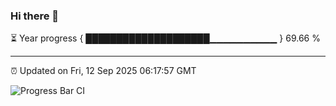 ### Hi there 👋

⏳ Year progress { ████████████████████▁▁▁▁▁▁▁▁▁▁ } 69.66 %

---

⏰ Updated on Fri, 12 Sep 2025 06:17:57 GMT

![Progress Bar CI](https://github.com/code-lakshay/GitHub-Actions-Demo/workflows/Progress%20Bar%20CI/badge.svg)

